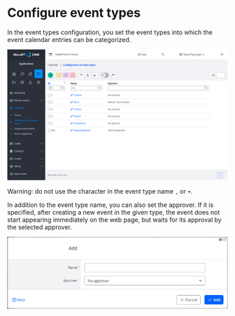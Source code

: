 # Configure event types

In the event types configuration, you set the event types into which the event calendar entries can be categorized.

![](datatable.png)

Warning: do not use the character in the event type name `,` or `+`.

In addition to the event type name, you can also set the approver. If it is specified, after creating a new event in the given type, the event does not start appearing immediately on the web page, but waits for its approval by the selected approver.

![](editor.png)
